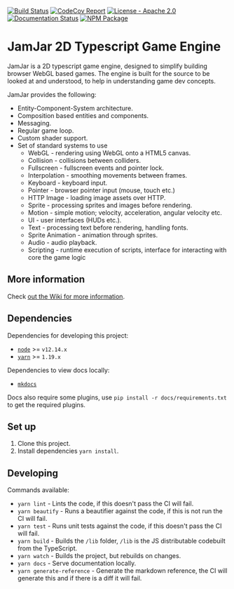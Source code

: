 [![Build
Status](https://github.com/jamjarlabs/jamjar/workflows/JamJar/badge.svg)](https://github.com/jamjarlabs/JamJar/actions)
[![CodeCov
Report](https://codecov.io/gh/jamjarlabs/jamjar/branch/master/graph/badge.svg)](https://codecov.io/gh/jamjarlabs/jamjar)
[![License - Apache
2.0](https://img.shields.io/:license-apache-blue.svg)](https://www.apache.org/licenses/LICENSE-2.0.html)
[![Documentation
Status](https://readthedocs.org/projects/jamjar/badge/?version=latest)](https://jamjar.readthedocs.io/en/latest)
[![NPM Package](https://img.shields.io/npm/v/jamjar)](https://www.npmjs.com/package/jamjar)

# JamJar 2D Typescript Game Engine

JamJar is a 2D typescript game engine, designed to simplify building browser
WebGL based games.
The engine is built for the source to be looked at and understood, to help in
understanding game dev concepts.

JamJar provides the following:

- Entity-Component-System architecture.
- Composition based entities and components.
- Messaging.
- Regular game loop.
- Custom shader support.
- Set of standard systems to use
    - WebGL - rendering using WebGL onto a HTML5 canvas.
    - Collision - collisions between colliders.
    - Fullscreen - fullscreen events and pointer lock.
    - Interpolation - smoothing movements between frames.
    - Keyboard - keyboard input.
    - Pointer - browser pointer input (mouse, touch etc.)
    - HTTP Image - loading image assets over HTTP.
    - Sprite - processing sprites and images before rendering.
    - Motion - simple motion; velocity, acceleration, angular velocity etc.
    - UI - user interfaces (HUDs etc.).
    - Text - processing text before rendering, handling fonts.
    - Sprite Animation - animation through sprites.
    - Audio - audio playback.
    - Scripting - runtime execution of scripts, interface for interacting with
        core the game logic

## More information

Check [out the Wiki for more information](https://jamjar.readthedocs.io/en/latest).

## Dependencies

Dependencies for developing this project:

- [`node`](https://nodejs.org/en/) >= `v12.14.x`
- [`yarn`](https://legacy.yarnpkg.com/en/) >= `1.19.x`

Dependencies to view docs locally:

- [`mkdocs`](https://www.mkdocs.org/)

Docs also require some plugins, use `pip install -r docs/requirements.txt` to get the required plugins.

## Set up

1. Clone this project.
2. Install dependencies `yarn install`.

## Developing

Commands available:

- `yarn lint` - Lints the code, if this doesn't pass the CI will fail.
- `yarn beautify` - Runs a beautifier against the code, if this is not run the CI will fail.
- `yarn test` - Runs unit tests against the code, if this doesn't pass the CI will fail.
- `yarn build` - Builds the `/lib` folder, `/lib` is the JS distributable codebuilt from the TypeScript.
- `yarn watch` - Builds the project, but rebuilds on changes.
- `yarn docs` - Serve documentation locally.
- `yarn generate-reference` - Generate the markdown reference, the CI will generate this and if there is a diff it will
fail.
